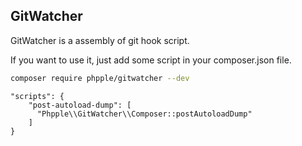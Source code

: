 ## GitWatcher

GitWatcher is a assembly of git hook script.

If you want to use it, just add some script in your composer.json file.

```bash
composer require phpple/gitwatcher --dev
```

```
"scripts": {
    "post-autoload-dump": [
      "Phpple\\GitWatcher\\Composer::postAutoloadDump"
    ]
}
```